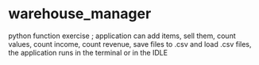 # warehouse_manager
python function exercise ; application can add items, sell them, count values, count income, count revenue, save files to .csv and load .csv files, the application runs in the terminal or in the IDLE

